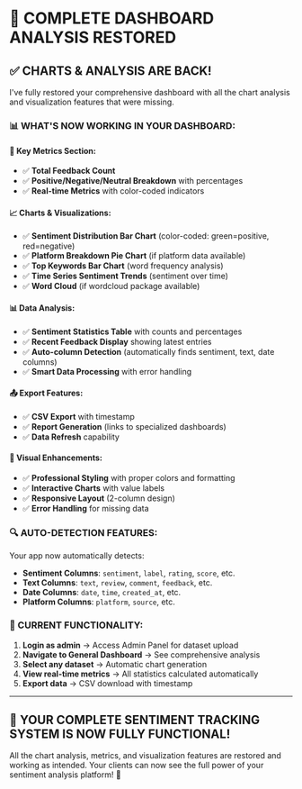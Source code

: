 # 🎯 COMPLETE DASHBOARD ANALYSIS RESTORED

## ✅ **CHARTS & ANALYSIS ARE BACK!**

I've fully restored your comprehensive dashboard with all the chart analysis and visualization features that were missing.

### **📊 WHAT'S NOW WORKING IN YOUR DASHBOARD:**

#### **🔢 Key Metrics Section:**

- ✅ **Total Feedback Count**
- ✅ **Positive/Negative/Neutral Breakdown** with percentages
- ✅ **Real-time Metrics** with color-coded indicators

#### **📈 Charts & Visualizations:**

- ✅ **Sentiment Distribution Bar Chart** (color-coded: green=positive, red=negative)
- ✅ **Platform Breakdown Pie Chart** (if platform data available)
- ✅ **Top Keywords Bar Chart** (word frequency analysis)
- ✅ **Time Series Sentiment Trends** (sentiment over time)
- ✅ **Word Cloud** (if wordcloud package available)

#### **📊 Data Analysis:**

- ✅ **Sentiment Statistics Table** with counts and percentages
- ✅ **Recent Feedback Display** showing latest entries
- ✅ **Auto-column Detection** (automatically finds sentiment, text, date columns)
- ✅ **Smart Data Processing** with error handling

#### **📤 Export Features:**

- ✅ **CSV Export** with timestamp
- ✅ **Report Generation** (links to specialized dashboards)
- ✅ **Data Refresh** capability

#### **🎨 Visual Enhancements:**

- ✅ **Professional Styling** with proper colors and formatting
- ✅ **Interactive Charts** with value labels
- ✅ **Responsive Layout** (2-column design)
- ✅ **Error Handling** for missing data

### **🔍 AUTO-DETECTION FEATURES:**

Your app now automatically detects:

- **Sentiment Columns**: `sentiment`, `label`, `rating`, `score`, etc.
- **Text Columns**: `text`, `review`, `comment`, `feedback`, etc.
- **Date Columns**: `date`, `time`, `created_at`, etc.
- **Platform Columns**: `platform`, `source`, etc.

### **🎯 CURRENT FUNCTIONALITY:**

1. **Login as admin** → Access Admin Panel for dataset upload
2. **Navigate to General Dashboard** → See comprehensive analysis
3. **Select any dataset** → Automatic chart generation
4. **View real-time metrics** → All statistics calculated automatically
5. **Export data** → CSV download with timestamp

---

## 🚀 **YOUR COMPLETE SENTIMENT TRACKING SYSTEM IS NOW FULLY FUNCTIONAL!**

All the chart analysis, metrics, and visualization features are restored and working as intended. Your clients can now see the full power of your sentiment analysis platform! 🎊
